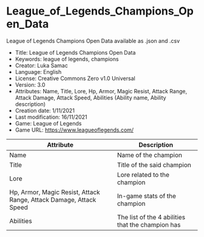 # League_of_Legends_Champions_Open_Data
League of Legends Champions Open Data available as .json and .csv
- Title: League of Legends Champions Open Data
- Keywords: league of legends, champions
- Creator: Luka Samac
- Language: English
- License: Creative Commons Zero v1.0 Universal
- Version: 3.0
- Attributes: Name, Title, Lore, Hp, Armor, Magic Resist, Attack Range, Attack Damage, Attack Speed, Abilities (Ability name, Ability description)
- Creation date: 1/11/2021
- Last modification: 16/11/2021
- Game: League of Legends
- Game URL: https://www.leagueoflegends.com/

| Attribute | Description |
| ----------- | ----------- |
|Name|Name of the champion|
|Title|Title of the said champion|
|Lore|Lore related to the champion|
|Hp, Armor, Magic Resist, Attack Range, Attack Damage, Attack Speed|In-game stats of the champion|
|Abilities|The list of the 4 abilities that the champion has|
